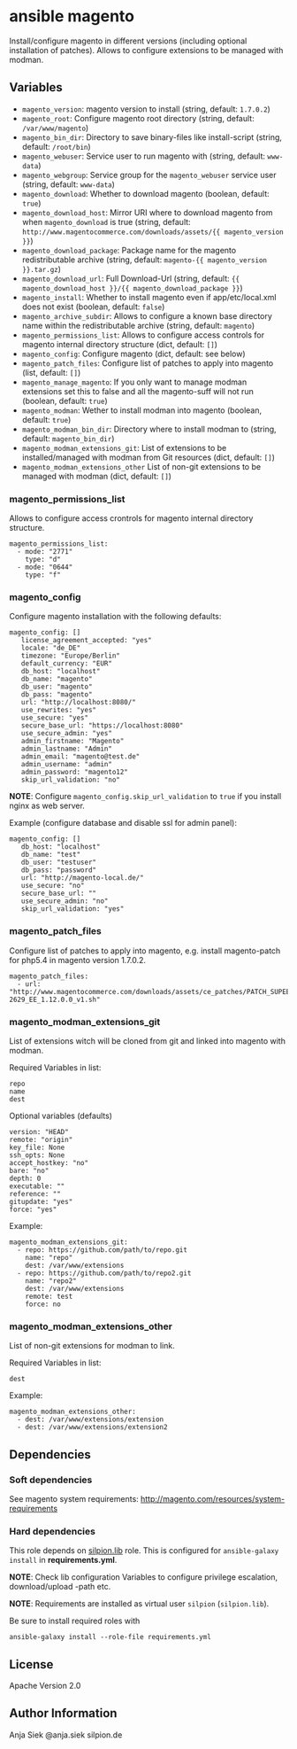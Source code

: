# ansible magento

Install/configure magento in different versions (including optional installation of patches).
Allows to configure extensions to be managed with modman.

## Variables

* ``magento_version``: magento version to install (string, default: ``1.7.0.2``)
* ``magento_root``: Configure magento root directory (string, default: ``/var/www/magento``)
* ``magento_bin_dir``: Directory to save binary-files like install-script (string, default: ``/root/bin``)
* ``magento_webuser``: Service user to run magento with (string, default: ``www-data``)
* ``magento_webgroup``: Service group for the ``magento_webuser`` service user (string, default: ``www-data``)
* ``magento_download``: Whether to download magento (boolean, default: ``true``)
* ``magento_download_host``: Mirror URI where to download magento from when ``magento_download`` is true (string, default: ``http://www.magentocommerce.com/downloads/assets/{{ magento_version }}``)
* ``magento_download_package``: Package name for the magento redistributable archive (string, default: ``magento-{{ magento_version }}.tar.gz``)
* ``magento_download_url``: Full Download-Url (string, default: ``{{ magento_download_host }}/{{ magento_download_package }}``)
* ``magento_install``: Whether to install magento even if app/etc/local.xml does not exist (boolean, default: ``false``)
* ``magento_archive_subdir``: Allows to configure a known base directory name within the redistributable archive (string, default: ``magento``)
* ``magento_permissions_list``: Allows to configure access controls for magento internal directory structure (dict, default: ``[]``)
* ``magento_config``: Configure magento (dict, default: see below)
* ``magento_patch_files``: Configure list of patches to apply into magento (list, default: ``[]``)
* ``magento_manage_magento``: If you only want to manage modman extensions set this to false and all the magento-suff will not run (boolean, default: ``true``)
* ``magento_modman``: Wether to install modman into magento (boolean, default: ``true``)
* ``magento_modman_bin_dir``: Directory where to install modman to (string, default: ``magento_bin_dir``)
* ``magento_modman_extensions_git``: List of extensions to be installed/managed with modman from Git resources (dict, default: ``[]``)
* ``magento_modman_extensions_other`` List of non-git extensions to be managed with modman (dict, default: ``[]``)


### magento_permissions_list

Allows to configure access crontrols for magento internal directory structure.

```
magento_permissions_list:
  - mode: "2771"
    type: "d"
  - mode: "0644"
    type: "f"
```

### magento_config

Configure magento installation with the following defaults:

```
magento_config: []
   license_agreement_accepted: "yes"
   locale: "de_DE"
   timezone: "Europe/Berlin"
   default_currency: "EUR"
   db_host: "localhost"
   db_name: "magento"
   db_user: "magento"
   db_pass: "magento"
   url: "http://localhost:8080/"
   use_rewrites: "yes"
   use_secure: "yes"
   secure_base_url: "https://localhost:8080"
   use_secure_admin: "yes"
   admin_firstname: "Magento"
   admin_lastname: "Admin"
   admin_email: "magento@test.de"
   admin_username: "admin"
   admin_password: "magento12"
   skip_url_validation: "no"

```

**NOTE**: Configure ``magento_config.skip_url_validation`` to ``true`` if you install nginx as web server.


Example (configure database and disable ssl for admin panel):

```
magento_config: []
   db_host: "localhost"
   db_name: "test"
   db_user: "testuser"
   db_pass: "password"
   url: "http://magento-local.de/"
   use_secure: "no"
   secure_base_url: ""
   use_secure_admin: "no"
   skip_url_validation: "yes"
```

### magento_patch_files

Configure list of patches to apply into magento, e.g. install magento-patch for php5.4 in magento version 1.7.0.2.

```
magento_patch_files:
  - url: "http://www.magentocommerce.com/downloads/assets/ce_patches/PATCH_SUPEE-2629_EE_1.12.0.0_v1.sh"
```

### magento_modman_extensions_git

List of extensions witch will be cloned from git and linked into magento with modman.

Required Variables in list:

```
repo
name
dest
```

Optional variables (defaults)

```
version: "HEAD"
remote: "origin"
key_file: None
ssh_opts: None
accept_hostkey: "no"
bare: "no"
depth: 0
executable: ""
reference: ""
gitupdate: "yes"
force: "yes"

```

Example:

```
magento_modman_extensions_git:
  - repo: https://github.com/path/to/repo.git
    name: "repo"
    dest: /var/www/extensions
  - repo: https://github.com/path/to/repo2.git
    name: "repo2"
    dest: /var/www/extensions
    remote: test
    force: no
```

### magento_modman_extensions_other

List of non-git extensions for modman to link.

Required Variables in list:

```
dest
```

Example:

```
magento_modman_extensions_other:
  - dest: /var/www/extensions/extension
  - dest: /var/www/extensions/extension2
```

## Dependencies

### Soft dependencies 

See magento system requirements: http://magento.com/resources/system-requirements

### Hard dependencies

This role depends on [silpion.lib](https://github.com/silpion/ansible-lib)
role. This is configured for ``ansible-galaxy install`` in **requirements.yml**.

**NOTE**: Check lib configuration Variables to configure privilege escalation, download/upload -path etc.

**NOTE**: Requirements are installed as virtual user ``silpion``
(``silpion.lib``).

Be sure to install required roles with

    ansible-galaxy install --role-file requirements.yml

## License

Apache Version 2.0

## Author Information

Anja Siek @anja.siek silpion.de

<!-- vim: set nofen ts=4 sw=4 et: -->
